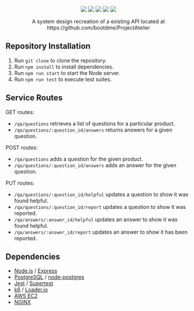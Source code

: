 <div align="center" width="100%">
  <img src="https://img.shields.io/badge/express.js-%23404d59.svg?style=for-the-badge&logo=express&logoColor=%2361DAFB" />
  <img src="https://img.shields.io/badge/node.js-6DA55F?style=for-the-badge&logo=node.js&logoColor=white" />
  <img src="https://img.shields.io/badge/postgres-%23316192.svg?style=for-the-badge&logo=postgresql&logoColor=white" />
  <img src="https://img.shields.io/badge/AWS-%23FF9900.svg?style=for-the-badge&logo=amazon-aws&logoColor=white" />
  <img src="https://img.shields.io/badge/react-%2320232a.svg?style=for-the-badge&logo=react&logoColor=%2361DAFB" />
</div>

<p align="center"> A system design recreation of a existing API located at https://github.com/bootdme/ProjectAtelier </p>

## Repository Installation
1. Run `git clone` to clone the repository.
2. Run `npm install` to install dependencies.
3. Run `npm run start` to start the Node server.
4. Run `npm run test` to execute test suites.

## Service Routes
GET routes:
- `/qa/questions` retrieves a list of questions for a particular product.
- `/qa/questions/:question_id/answers` returns answers for a given question.

POST routes:
- `/qa/questions` adds a question for the given product.
- `/qa/questions/:question_id/answers` adds an answer for the given question.

PUT routes:
- `/qa/questions/:question_id/helpful` updates a question to show it was found helpful.
- `/qa/questions/:question_id/report` updates a question to show it was reported.
- `/qa/answers/:answer_id/helpful` updates an answer to show it was found helpful.
- `/qa/answers/:answer_id/report` updates an answer to show it has been reported.

## Dependencies
- [Node.js](https://nodejs.org/en) / [Express](https://expressjs.com/)
- [PostgreSQL](https://www.postgresql.org/) / [node-postgres](https://node-postgres.com/)
- [Jest](https://jestjs.io/) / [Supertest](https://www.npmjs.com/package/supertest)
- [k6](https://k6.io/stress-testing/) / [Loader.io](https://loader.io/)
- [AWS EC2](https://aws.amazon.com/ec2/)
- [NGINX](https://nginx.org/en/)
